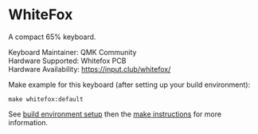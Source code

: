 # WhiteFox

A compact 65% keyboard.

Keyboard Maintainer: QMK Community  
Hardware Supported: Whitefox PCB  
Hardware Availability: https://input.club/whitefox/  

Make example for this keyboard (after setting up your build environment):

    make whitefox:default

See [build environment setup](https://docs.qmk.fm/#/getting_started_build_tools) then the [make instructions](https://docs.qmk.fm/#/getting_started_make_guide) for more information.

